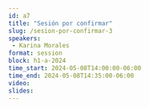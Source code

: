 ```yaml
---
id: a7
title: "Sesión por confirmar"
slug: /sesion-por-confirmar-3
speakers:
 - Karina Morales
format: session
block: h1-a-2024
time_start: 2024-05-08T14:00:00-06:00
time_end: 2024-05-08T14:35:00-06:00
video:
slides:
---
```


